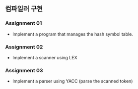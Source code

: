 ## 컴파일러 구현
### Assignment 01
- Implement a program that manages the hash symbol table.
### Assignment 02
- Implement a scanner using LEX
### Assignment 03
- Implement a parser using YACC (parse the scanned token)
